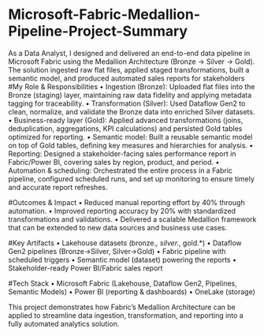 # Microsoft-Fabric-Medallion-Pipeline-Project-Summary
As a Data Analyst, I designed and delivered an end-to-end data pipeline in Microsoft Fabric using the Medallion Architecture (Bronze → Silver → Gold). The solution ingested raw flat files, applied staged transformations, built a semantic model, and produced automated sales reports for stakeholders
#My Role & Responsibilities
•	Ingestion (Bronze): Uploaded flat files into the Bronze (staging) layer, maintaining raw data fidelity and applying metadata tagging for traceability.
•	Transformation (Silver): Used Dataflow Gen2 to clean, normalize, and validate the Bronze data into enriched Silver datasets.
•	Business-ready layer (Gold): Applied advanced transformations (joins, deduplication, aggregations, KPI calculations) and persisted Gold tables optimized for reporting.
•	Semantic model: Built a reusable semantic model on top of Gold tables, defining key measures and hierarchies for analysis.
•	Reporting: Designed a stakeholder-facing sales performance report in Fabric/Power BI, covering sales by region, product, and period.
•	Automation & scheduling: Orchestrated the entire process in a Fabric pipeline, configured scheduled runs, and set up monitoring to ensure timely and accurate report refreshes.

#Outcomes & Impact
•	Reduced manual reporting effort by 40% through automation.
•	Improved reporting accuracy by 20% with standardized transformations and validations.
•	Delivered a scalable Medallion framework that can be extended to new data sources and business use cases.

#Key Artifacts
•	Lakehouse datasets (bronze.*, silver.*, gold.*)
•	Dataflow Gen2 pipelines (Bronze→Silver, Silver→Gold)
•	Fabric pipeline with scheduled triggers
•	Semantic model (dataset) powering the reports
•	Stakeholder-ready Power BI/Fabric sales report

#Tech Stack
•	Microsoft Fabric (Lakehouse, Dataflow Gen2, Pipelines, Semantic Models)
•	Power BI (reporting & dashboards)
•	OneLake (storage)

This project demonstrates how Fabric’s Medallion Architecture can be applied to streamline data ingestion, transformation, and reporting into a fully automated analytics solution.

